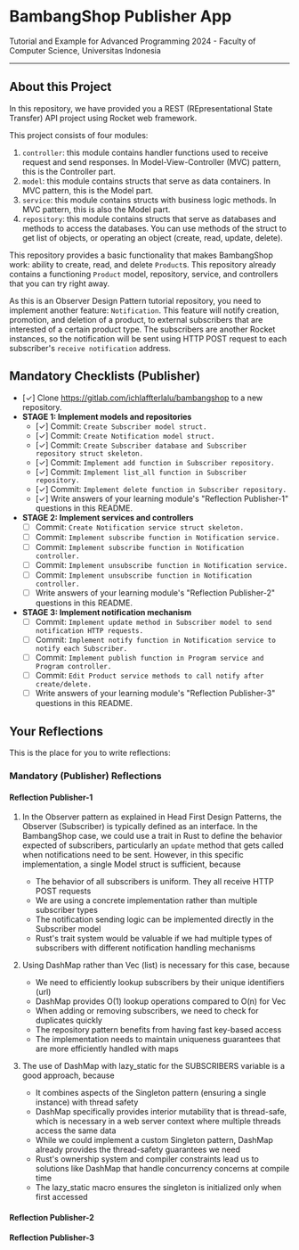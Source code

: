 # BambangShop Publisher App
Tutorial and Example for Advanced Programming 2024 - Faculty of Computer Science, Universitas Indonesia

---

## About this Project
In this repository, we have provided you a REST (REpresentational State Transfer) API project using Rocket web framework.

This project consists of four modules:
1.  `controller`: this module contains handler functions used to receive request and send responses.
    In Model-View-Controller (MVC) pattern, this is the Controller part.
2.  `model`: this module contains structs that serve as data containers.
    In MVC pattern, this is the Model part.
3.  `service`: this module contains structs with business logic methods.
    In MVC pattern, this is also the Model part.
4.  `repository`: this module contains structs that serve as databases and methods to access the databases.
    You can use methods of the struct to get list of objects, or operating an object (create, read, update, delete).

This repository provides a basic functionality that makes BambangShop work: ability to create, read, and delete `Product`s.
This repository already contains a functioning `Product` model, repository, service, and controllers that you can try right away.

As this is an Observer Design Pattern tutorial repository, you need to implement another feature: `Notification`.
This feature will notify creation, promotion, and deletion of a product, to external subscribers that are interested of a certain product type.
The subscribers are another Rocket instances, so the notification will be sent using HTTP POST request to each subscriber's `receive notification` address.

## Mandatory Checklists (Publisher)
-   [✓] Clone https://gitlab.com/ichlaffterlalu/bambangshop to a new repository.
-   **STAGE 1: Implement models and repositories**
    -   [✓] Commit: `Create Subscriber model struct.`
    -   [✓] Commit: `Create Notification model struct.`
    -   [✓] Commit: `Create Subscriber database and Subscriber repository struct skeleton.`
    -   [✓] Commit: `Implement add function in Subscriber repository.`
    -   [✓] Commit: `Implement list_all function in Subscriber repository.`
    -   [✓] Commit: `Implement delete function in Subscriber repository.`
    -   [✓] Write answers of your learning module's "Reflection Publisher-1" questions in this README.
-   **STAGE 2: Implement services and controllers**
    -   [ ] Commit: `Create Notification service struct skeleton.`
    -   [ ] Commit: `Implement subscribe function in Notification service.`
    -   [ ] Commit: `Implement subscribe function in Notification controller.`
    -   [ ] Commit: `Implement unsubscribe function in Notification service.`
    -   [ ] Commit: `Implement unsubscribe function in Notification controller.`
    -   [ ] Write answers of your learning module's "Reflection Publisher-2" questions in this README.
-   **STAGE 3: Implement notification mechanism**
    -   [ ] Commit: `Implement update method in Subscriber model to send notification HTTP requests.`
    -   [ ] Commit: `Implement notify function in Notification service to notify each Subscriber.`
    -   [ ] Commit: `Implement publish function in Program service and Program controller.`
    -   [ ] Commit: `Edit Product service methods to call notify after create/delete.`
    -   [ ] Write answers of your learning module's "Reflection Publisher-3" questions in this README.

## Your Reflections
This is the place for you to write reflections:

### Mandatory (Publisher) Reflections

#### Reflection Publisher-1

1. In the Observer pattern as explained in Head First Design Patterns, the Observer (Subscriber) is typically defined as an interface. In the BambangShop case, we could use a trait in Rust to define the behavior expected of subscribers, particularly an `update` method that gets called when notifications need to be sent. However, in this specific implementation, a single Model struct is sufficient, because
   - The behavior of all subscribers is uniform. They all receive HTTP POST requests
   - We are using a concrete implementation rather than multiple subscriber types
   - The notification sending logic can be implemented directly in the Subscriber model
   - Rust&apos;s trait system would be valuable if we had multiple types of subscribers with different notification handling mechanisms

2. Using DashMap rather than Vec (list) is necessary for this case, because
   - We need to efficiently lookup subscribers by their unique identifiers (url)
   - DashMap provides O(1) lookup operations compared to O(n) for Vec
   - When adding or removing subscribers, we need to check for duplicates quickly
   - The repository pattern benefits from having fast key-based access
   - The implementation needs to maintain uniqueness guarantees that are more efficiently handled with maps

3. The use of DashMap with lazy_static for the SUBSCRIBERS variable is a good approach, because
   - It combines aspects of the Singleton pattern (ensuring a single instance) with thread safety
   - DashMap specifically provides interior mutability that is thread-safe, which is necessary in a web server context where multiple threads access the same data
   - While we could implement a custom Singleton pattern, DashMap already provides the thread-safety guarantees we need
   - Rust&apos;s ownership system and compiler constraints lead us to solutions like DashMap that handle concurrency concerns at compile time
   - The lazy_static macro ensures the singleton is initialized only when first accessed

#### Reflection Publisher-2

#### Reflection Publisher-3

